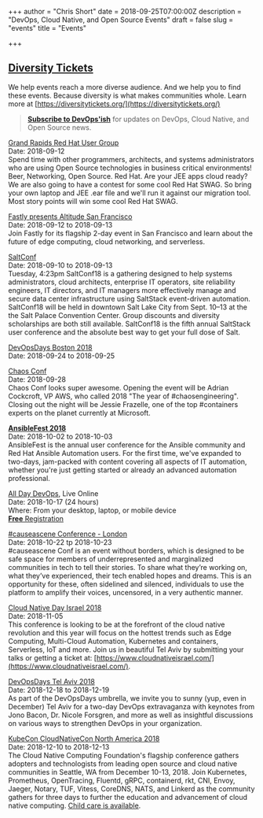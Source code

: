 +++
author = "Chris Short"
date = 2018-09-25T07:00:00Z
description = "DevOps, Cloud Native, and Open Source Events"
draft = false
slug = "events"
title = "Events"

+++

## [Diversity Tickets](https://diversitytickets.org/)

We help events reach a more diverse audience. And we help you to find these events. Because diversity is what makes communities whole. Learn more at [https://diversitytickets.org/](https://diversitytickets.org/)

> [**Subscribe to DevOps'ish**](https://devopsi.sh/subscribe) for updates on DevOps, Cloud Native, and Open Source news.

[Grand Rapids Red Hat User Group](https://www.meetup.com/Grand-Rapids-RHUG/events/253614873/)  
Date: 2018-09-12  
Spend time with other programmers, architects, and systems administrators who are using Open Source technologies in business critical environments! Beer, Networking, Open Source. Red Hat. Are your JEE apps cloud ready? We are also going to have a contest for some cool Red Hat SWAG. So bring your own laptop and JEE .ear file and we'll run it against our migration tool. Most story points will win some cool Red Hat SWAG.

[Fastly presents Altitude San Francisco](https://www.fastly.com/altitude/2018/san-francisco)  
Date: 2018-09-12 to 2018-09-13  
Join Fastly for its flagship 2-day event in San Francisco and learn about the future of edge computing, cloud networking, and serverless.


[SaltConf](https://saltconf.com/)  
Date: 2018-09-10 to 2018-09-13  
Tuesday, 4:23pm
SaltConf18 is a gathering designed to help systems administrators, cloud architects, enterprise IT operators, site reliability engineers, IT directors, and IT managers more effectively manage and secure data center infrastructure using SaltStack event-driven automation.  SaltConf18 will be held in downtown Salt Lake City from Sept. 10–13 at the the Salt Palace Convention Center.  Group discounts and diversity scholarships are both still available. SaltConf18 is the fifth annual SaltStack user conference and the absolute best way to get your full dose of Salt.

[DevOpsDays Boston 2018](https://www.devopsdays.org/events/2018-boston/welcome/)  
Date: 2018-09-24 to 2018-09-25  

[Chaos Conf](https://chaosconf.splashthat.com/)  
Date: 2018-09-28  
Chaos Conf looks super awesome. Opening the event will be Adrian Cockcroft, VP AWS, who called 2018 "The year of #chaosengineering". Closing out the night will be Jessie Frazelle, one of the top #containers experts on the planet currently at Microsoft.

[**AnsibleFest 2018**](https://www.ansible.com/ansiblefest)  
Date: 2018-10-02 to 2018-10-03  
AnsibleFest is the annual user conference for the Ansible community and Red Hat Ansible Automation users. For the first time, we've expanded to two-days, jam-packed with content covering all aspects of IT automation, whether you're just getting started or already an advanced automation professional.

[All Day DevOps](http://www.alldaydevops.com/), Live Online  
Date: 2018-10-17 (24 hours)  
Where: From your desktop, laptop, or mobile device  
[**Free** Registration](https://www.alldaydevops.com/all-day-devops-2018-register)

[#causeascene Conference - London](https://ti.to/kim.crayton.llc/causeascene-conference-London)  
Date: 2018-10-22 tp 2018-10-23  
#causeascene Conf is an event without borders, which is designed to be safe space for members of underrepresented and marginalized communities in tech to tell their stories. To share what they’re working on, what they’ve experienced, their tech enabled hopes and dreams. This is an opportunity for these, often sidelined and silenced, individuals to use the platform to amplify their voices, uncensored, in a very authentic manner.

[Cloud Native Day Israel 2018](https://cloudnativeisrael.com)  
Date: 2018-11-05  
This conference is looking to be at the forefront of the cloud native revolution and this year will focus on the hottest trends such as Edge Computing, Multi-Cloud Automation, Kubernetes and containers, Serverless, IoT and more. Join us in beautiful Tel Aviv by submitting your talks or getting a ticket at: [https://www.cloudnativeisrael.com/](https://www.cloudnativeisrael.com/).

[DevOpsDays Tel Aviv 2018](https://www.devopsdays.org/events/2018-tel-aviv/)  
Date: 2018-12-18 to 2018-12-19  
As part of the DevOpsDays umbrella, we invite you to sunny (yup, even in December) Tel Aviv for a two-day DevOps extravaganza with keynotes from Jono Bacon, Dr. Nicole Forsgren, and more as well as insightful discussions on various ways to strengthen DevOps in your organization.

[KubeCon CloudNativeCon North America 2018](https://events.linuxfoundation.org/events/kubecon-cloudnativecon-north-america-2018/)  
Date: 2018-12-10 to 2018-12-13  
The Cloud Native Computing Foundation's flagship conference gathers adopters and technologists from leading open source and cloud native communities in Seattle, WA from December 10-13, 2018. Join Kubernetes, Prometheus, OpenTracing, Fluentd, gRPC, containerd, rkt, CNI, Envoy, Jaeger, Notary, TUF, Vitess, CoreDNS, NATS, and Linkerd as the community gathers for three days to further the education and advancement of cloud native computing. [Child care is available](https://events.linuxfoundation.org/events/kubecon-cloudnativecon-north-america-2018/attend/child-care/).